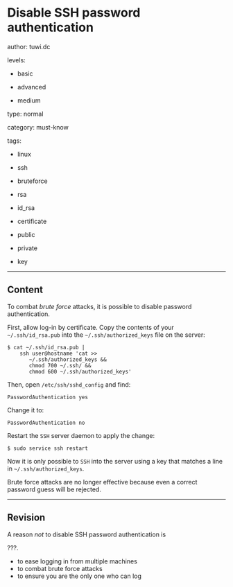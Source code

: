 # Disable SSH password authentication 
author: tuwi.dc

levels:

  - basic

  - advanced

  - medium

type: normal

category: must-know

tags:

  - linux

  - ssh

  - bruteforce

  - rsa

  - id_rsa

  - certificate

  - public

  - private

  - key

---
## Content

To combat *brute force* attacks, it is possible to disable password authentication.

First, allow log-in by certificate. 
Copy the contents of your `~/.ssh/id_rsa.pub` into the `~/.ssh/authorized_keys` file on the server:

```
$ cat ~/.ssh/id_rsa.pub | 
    ssh user@hostname 'cat >> 
       ~/.ssh/authorized_keys &&
       chmod 700 ~/.ssh/ &&
       chmod 600 ~/.ssh/authorized_keys'

```

Then, open `/etc/ssh/sshd_config` and find: 

```
PasswordAuthentication yes
```

Change it to: 

```
PasswordAuthentication no
``` 

Restart the `SSH` server daemon to apply the change:
```
$ sudo service ssh restart
```

Now it is only possible to `SSH` into the server using a key that matches a line in `~/.ssh/authorized_keys`. 

Brute force attacks are no longer effective because even a correct password guess will be rejected.

---
## Revision

A reason *not* to disable SSH password authentication is 

???. 
* to ease logging in from multiple machines
* to combat brute force attacks
* to ensure you are the only one who can log